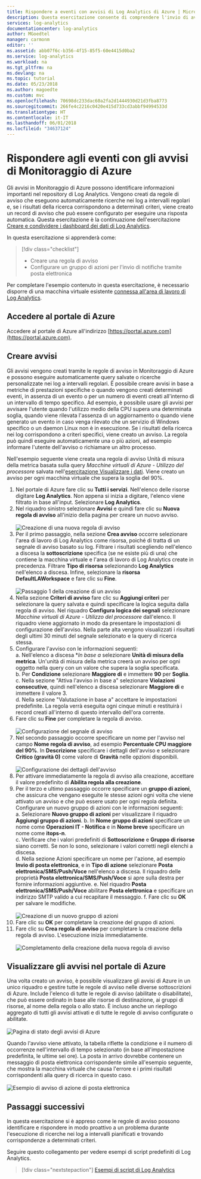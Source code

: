 ```yaml
---
title: Rispondere a eventi con avvisi di Log Analytics di Azure | Microsoft Docs
description: Questa esercitazione consente di comprendere l'invio di avvisi con Log Analytics per identificare informazioni importanti nell'area di lavoro e per segnalare problemi all'utente in modo proattivo o richiamare le azioni per tentare di correggerli.
services: log-analytics
documentationcenter: log-analytics
author: MGoedtel
manager: carmonm
editor: ''
ms.assetid: abb07f6c-b356-4f15-85f5-60e4415d0ba2
ms.service: log-analytics
ms.workload: na
ms.tgt_pltfrm: na
ms.devlang: na
ms.topic: tutorial
ms.date: 05/23/2018
ms.author: magoedte
ms.custom: mvc
ms.openlocfilehash: 70698dc233dac60a2fa2d1444930d21d3fba8773
ms.sourcegitcommit: 266fe4c2216c0420e415d733cd3abbf94994533d
ms.translationtype: HT
ms.contentlocale: it-IT
ms.lasthandoff: 06/01/2018
ms.locfileid: "34637124"
---
```

# <a name="respond-to-events-with-azure-monitor-alerts"></a>Rispondere agli eventi con gli avvisi di Monitoraggio di Azure
Gli avvisi in Monitoraggio di Azure possono identificare informazioni importanti nel repository di Log Analytics. Vengono creati da regole di avviso che eseguono automaticamente ricerche nei log a intervalli regolari e, se i risultati della ricerca corrispondono a determinati criteri, viene creato un record di avviso che può essere configurato per eseguire una risposta automatica.  Questa esercitazione è la continuazione dell'esercitazione [Creare e condividere i dashboard dei dati di Log Analytics](log-analytics-tutorial-dashboards.md).   

In questa esercitazione si apprenderà come:

> [!div class="checklist"]
> * Creare una regola di avviso
> * Configurare un gruppo di azioni per l'invio di notifiche tramite posta elettronica

Per completare l'esempio contenuto in questa esercitazione, è necessario disporre di una macchina virtuale esistente [connessa all'area di lavoro di Log Analytics](log-analytics-quick-collect-azurevm.md).  

## <a name="log-in-to-azure-portal"></a>Accedere al portale di Azure
Accedere al portale di Azure all'indirizzo [https://portal.azure.com](https://portal.azure.com). 

## <a name="create-alerts"></a>Creare avvisi
Gli avvisi vengono creati tramite le regole di avviso in Monitoraggio di Azure e possono eseguire automaticamente query salvate o ricerche personalizzate nei log a intervalli regolari.  È possibile creare avvisi in base a metriche di prestazioni specifiche o quando vengono creati determinati eventi, in assenza di un evento o per un numero di eventi creati all'interno di un intervallo di tempo specifico.  Ad esempio, è possibile usare gli avvisi per avvisare l'utente quando l'utilizzo medio della CPU supera una determinata soglia, quando viene rilevata l'assenza di un aggiornamento o quando viene generato un evento in caso venga rilevato che un servizio di Windows specifico o un daemon Linux non è in esecuzione.  Se i risultati della ricerca nei log corrispondono a criteri specifici, viene creato un avviso. La regola può quindi eseguire automaticamente una o più azioni, ad esempio informare l'utente dell'avviso o richiamare un altro processo. 

Nell'esempio seguente viene creata una regola di avviso Unità di misura della metrica basata sulla query *Macchine virtuali di Azure - Utilizzo del processore* salvata nell'[esercitazione Visualizzare i dati](log-analytics-tutorial-dashboards.md).  Viene creato un avviso per ogni macchina virtuale che supera la soglia del 90%.  

1. Nel portale di Azure fare clic su **Tutti i servizi**. Nell'elenco delle risorse digitare **Log Analytics**. Non appena si inizia a digitare, l'elenco viene filtrato in base all'input. Selezionare **Log Analytics**.
2. Nel riquadro sinistro selezionare **Avvisi** e quindi fare clic su **Nuova regola di avviso** all'inizio della pagina per creare un nuovo avviso.<br><br> ![Creazione di una nuova regola di avviso](./media/log-analytics-tutorial-response/alert-rule-02.png)<br>
3. Per il primo passaggio, nella sezione **Crea avviso** occorre selezionare l'area di lavoro di Log Analytics come risorsa, poiché di tratta di un segnale di avviso basato su log.  Filtrare i risultati scegliendo nell'elenco a discesa la **sottoscrizione** specifica (se ne esiste più di una) che contiene la macchina virtuale e l'area di lavoro di Log Analytics create in precedenza.  Filtrare **Tipo di risorsa** selezionando **Log Analytics** nell'elenco a discesa.  Infine, selezionare la **risorsa** **DefaultLAWorkspace** e fare clic su **Fine**.<br><br> ![Passaggio 1 della creazione di un avviso](./media/log-analytics-tutorial-response/alert-rule-03.png)<br>
4. Nella sezione **Criteri di avviso** fare clic su **Aggiungi criteri** per selezionare la query salvata e quindi specificare la logica seguita dalla regola di avviso.  Nel riquadro **Configura logica dei segnali** selezionare *Macchine virtuali di Azure - Utilizzo del processore* dall'elenco.  Il riquadro viene aggiornato in modo da presentare le impostazioni di configurazione dell'avviso.  Nella parte alta vengono visualizzati i risultati degli ultimi 30 minuti del segnale selezionato e la query di ricerca stessa.  
5. Configurare l'avviso con le informazioni seguenti:  
   a. Nell'elenco a discesa **In base a* selezionare **Unità di misura della metrica**.  Un'unità di misura della metrica creerà un avviso per ogni oggetto nella query con un valore che supera la soglia specificata.  
   b. Per **Condizione** selezionare **Maggiore di** e immettere **90** per **Soglia**.  
   c. Nella sezione "Attiva l'avviso in base a" selezionare **Violazioni consecutive**, quindi nell'elenco a discesa selezionare **Maggiore di** e immettere il valore 3.  
   d. Nella sezione "Valutazione in base a" accettare le impostazioni predefinite. La regola verrà eseguita ogni cinque minuti e restituirà i record creati all'interno di questo intervallo dell'ora corrente.  
6. Fare clic su **Fine** per completare la regola di avviso.<br><br> ![Configurazione del segnale di avviso](./media/log-analytics-tutorial-response/alert-signal-logic-02.png)<br> 
7. Nel secondo passaggio occorre specificare un nome per l'avviso nel campo **Nome regola di avviso**, ad esempio **Percentuale CPU maggiore del 90%**.  In **Descrizione** specificare i dettagli dell'avviso e selezionare **Critico (gravità 0)** come valore di **Gravità** nelle opzioni disponibili.<br><br> ![Configurazione dei dettagli dell'avviso](./media/log-analytics-tutorial-response/alert-signal-logic-04.png)<br>
8. Per attivare immediatamente la regola di avviso alla creazione, accettare il valore predefinito di **Abilita regola alla creazione**.
9. Per il terzo e ultimo passaggio occorre specificare un **gruppo di azioni**, che assicura che vengano eseguite le stesse azioni ogni volta che viene attivato un avviso e che può essere usato per ogni regola definita.  Configurare un nuovo gruppo di azioni con le informazioni seguenti:  
   a. Selezionare **Nuovo gruppo di azioni** per visualizzare il riquadro **Aggiungi gruppo di azioni**.
   b. In **Nome gruppo di azioni** specificare un nome come **Operazioni IT - Notifica** e in **Nome breve** specificare un nome come **itops-n**.  
   c. Verificare che i valori predefiniti di **Sottoscrizione** e **Gruppo di risorse** siano corretti. Se non lo sono, selezionare i valori corretti negli elenchi a discesa.   
   d. Nella sezione Azioni specificare un nome per l'azione, ad esempio **Invio di posta elettronica**, e in **Tipo di azione** selezionare **Posta elettronica/SMS/Push/Voce** nell'elenco a discesa. Il riquadro delle proprietà **Posta elettronica/SMS/Push/Voce** si apre sulla destra per fornire informazioni aggiuntive.
   e. Nel riquadro **Posta elettronica/SMS/Push/Voce** abilitare **Posta elettronica** e specificare un indirizzo SMTP valido a cui recapitare il messaggio. f. Fare clic su **OK** per salvare le modifiche.<br><br> ![Creazione di un nuovo gruppo di azioni](./media/log-analytics-tutorial-response/action-group-properties-01.png)<br>
10. Fare clic su **OK** per completare la creazione del gruppo di azioni. 
11. Fare clic su **Crea regola di avviso** per completare la creazione della regola di avviso. L'esecuzione inizia immediatamente.<br><br> ![Completamento della creazione della nuova regola di avviso](./media/log-analytics-tutorial-response/alert-rule-01.png)<br> 

## <a name="view-your-alerts-in-azure-portal"></a>Visualizzare gli avvisi nel portale di Azure
Una volta creato un avviso, è possibile visualizzare gli avvisi di Azure in un unico riquadro e gestire tutte le regole di avviso nelle diverse sottoscrizioni di Azure. Include l'elenco di tutte le regole di avviso (abilitate o disabilitate), che può essere ordinato in base alle risorse di destinazione, ai gruppi di risorse, al nome della regola o allo stato. È incluso anche un riepilogo aggregato di tutti gli avvisi attivati e di tutte le regole di avviso configurate o abilitate.<br><br> ![Pagina di stato degli avvisi di Azure](./media/log-analytics-tutorial-response/azure-alerts-02.png)  

Quando l'avviso viene attivato, la tabella riflette la condizione e il numero di occorrenze nell'intervallo di tempo selezionato (in base all'impostazione predefinita, le ultime sei ore).  La posta in arrivo dovrebbe contenere un messaggio di posta elettronica corrispondente simile all'esempio seguente, che mostra la macchina virtuale che causa l'errore e i primi risultati corrispondenti alla query di ricerca in questo caso.<br><br> ![Esempio di avviso di azione di posta elettronica](./media/log-analytics-tutorial-response/azure-alert-email-notification-01.png)

## <a name="next-steps"></a>Passaggi successivi
In questa esercitazione si è appreso come le regole di avviso possono identificare e rispondere in modo proattivo a un problema durante l'esecuzione di ricerche nei log a intervalli pianificati e trovando corrispondenze a determinati criteri.

Seguire questo collegamento per vedere esempi di script predefiniti di Log Analytics.  

> [!div class="nextstepaction"]
> [Esempi di script di Log Analytics](powershell-samples.md)